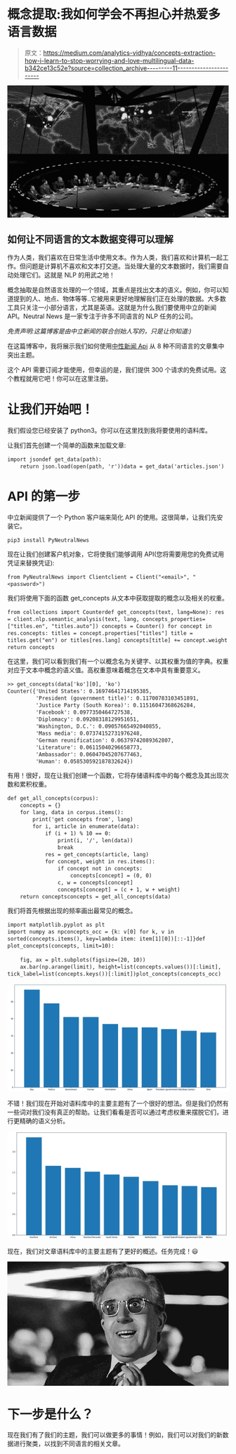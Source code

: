 # 概念提取:我如何学会不再担心并热爱多语言数据

> 原文：<https://medium.com/analytics-vidhya/concepts-extraction-how-i-learn-to-stop-worrying-and-love-multilingual-data-b342ce13c52e?source=collection_archive---------11----------------------->

![](img/61a5ca63440b1ea75ed4b26a8f0f57cc.png)

## 如何让不同语言的文本数据变得可以理解

作为人类，我们喜欢在日常生活中使用文本。作为人类，我们喜欢和计算机一起工作。但问题是计算机不喜欢和文本打交道。当处理大量的文本数据时，我们需要自动处理它们。这就是 NLP 的用武之地！

概念抽取是自然语言处理的一个领域，其重点是找出文本的语义。例如，你可以知道提到的人、地点、物体等等..它被用来更好地理解我们正在处理的数据。大多数工具只关注一小部分语言，尤其是英语。这就是为什么我们要使用中立的新闻 API。Neutral News 是一家专注于许多不同语言的 NLP 任务的公司。

*免责声明:这篇博客是由中立新闻的联合创始人写的，只是让你知道:)*

在这篇博客中，我将展示我们如何使用[中性新闻 Api](https://neutralnews.fr/) 从 8 种不同语言的文章集中突出主题。

这个 API 需要订阅才能使用，但幸运的是，我们提供 300 个请求的免费试用。这个教程就用它吧！你可以在这里注册。

# 让我们开始吧！

我们假设您已经安装了 python3。你可以在这里找到我将要使用的语料库。

让我们首先创建一个简单的函数来加载文章:

```
import jsondef get_data(path):
    return json.load(open(path, 'r'))data = get_data('articles.json')
```

# API 的第一步

中立新闻提供了一个 Python 客户端来简化 API 的使用。这很简单，让我们先安装它。

```
pip3 install PyNeutralNews
```

现在让我们创建客户机对象，它将使我们能够调用 API(您将需要用您的免费试用凭证来替换凭证):

```
from PyNeutralNews import Clientclient = Client("<email>", "<password>")
```

我们将使用下面的函数 get_concepts 从文本中获取提取的概念以及相关的权重。

```
from collections import Counterdef get_concepts(text, lang=None): res = client.nlp.semantic_analysis(text, lang, concepts_properties=["titles.en", "titles.auto"]) concepts = Counter() for concept in res.concepts: titles = concept.properties["titles"] title = titles.get("en") or titles[res.lang] concepts[title] += concept.weight return concepts
```

在这里，我们可以看到我们有一个以概念名为关键字、以其权重为值的字典。权重对应于文本中概念的语义值。高权重意味着概念在文本中具有重要意义。

```
>> get_concepts(data['ko'][0], 'ko')
Counter({'United States': 0.16974641714195385,
         'President (government title)': 0.11700783103451891,
         'Justice Party (South Korea)': 0.11516047368626284,
         'Facebook': 0.0977350464727538,
         'Diplomacy': 0.09208318129951651,
         'Washington, D.C.': 0.09057665492040855,
         'Mass media': 0.07374152731976248,
         'German reunification': 0.06379742089362807,
         'Literature': 0.06115040296658773,
         'Ambassador': 0.06047045207677463,
         'Human': 0.058530592187832624})
```

有用！很好，现在让我们创建一个函数，它将存储语料库中的每个概念及其出现次数和累积权重。

```
def get_all_concepts(corpus):
    concepts = {}
    for lang, data in corpus.items():
        print('get concepts from', lang)
        for i, article in enumerate(data):
            if (i + 1) % 10 == 0:
                print(i, '/', len(data))
                break
            res = get_concepts(article, lang)
            for concept, weight in res.items():
                if concept not in concepts:
                    concepts[concept] = (0, 0)
                c, w = concepts[concept]
                concepts[concept] = (c + 1, w + weight)
    return conceptsconcepts = get_all_concepts(data)
```

我们将首先根据出现的频率画出最常见的概念。

```
import matplotlib.pyplot as plt
import numpy as npconcepts_occ = {k: v[0] for k, v in sorted(concepts.items(), key=lambda item: item[1][0])[::-1]}def plot_concepts(concepts, limit=10):

    fig, ax = plt.subplots(figsize=(20, 10))
    ax.bar(np.arange(limit), height=list(concepts.values())[:limit], tick_label=list(concepts.keys())[:limit])plot_concepts(concepts_occ)
```

![](img/e769ae14f8d7931f7e195d858dbd683a.png)

不错！我们现在开始对语料库中的主要主题有了一个很好的想法。但是我们仍然有一些词对我们没有真正的帮助。让我们看看是否可以通过考虑权重来摆脱它们，进行更精确的语义分析。

![](img/22afcea2b1a4e935d577f1bd1c03a65c.png)

现在，我们对文章语料库中的主要主题有了更好的概述。任务完成！😃

![](img/6aaf75acd5cc165aa873319bf90763a2.png)

# 下一步是什么？

现在我们有了我们的主题，我们可以做更多的事情！例如，我们可以对我们的新数据进行聚类，以找到不同语言的相关文章。
